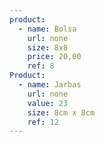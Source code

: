 ```yaml
---
product:
  - name: Bolsa
    url: none
    size: 8x8
    price: 20,00
    ref: 8
Product:
  - name: Jarbas
    url: none
    value: 23
    size: 8cm x 8cm
    ref: 12
---
```

